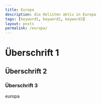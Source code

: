 ```yaml
---
title: Europa
description: die Holisten aktiv in Europa
tags: [keyword1, keyword2, keyword3]
layout: posts
permalink: /europa/
---
```

# Überschrift 1

## Überschrift 2

### Überschrift 3

europa